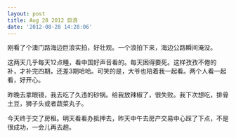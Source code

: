 ```yaml
---
layout: post
title: Aug 28 2012 巨浪
date: '2012-08-28 14:28:06'
---
```



 刚看了个澳门路海边巨浪实拍，好壮观。一个浪拍下来，海边公路瞬间淹没。

 这两天几乎每天12点睡，看中国好声音看的。每天困得要死。这样孜孜不倦的补，才补完四期，还差3期哈哈。可笑的是，大爷也陪着我一起看。两个人看一起看，好开心。

 昨晚去拿眼镜，我去吃了久违的砂锅。给我放辣椒了，很失败。我下次想吃，排骨土豆，狮子头或者蔬菜丸子。

 今天终于交了房租。明天看看办抵押去，昨天中午去房产交易中心踩了下点，不是很成功，一会儿再去趟。


